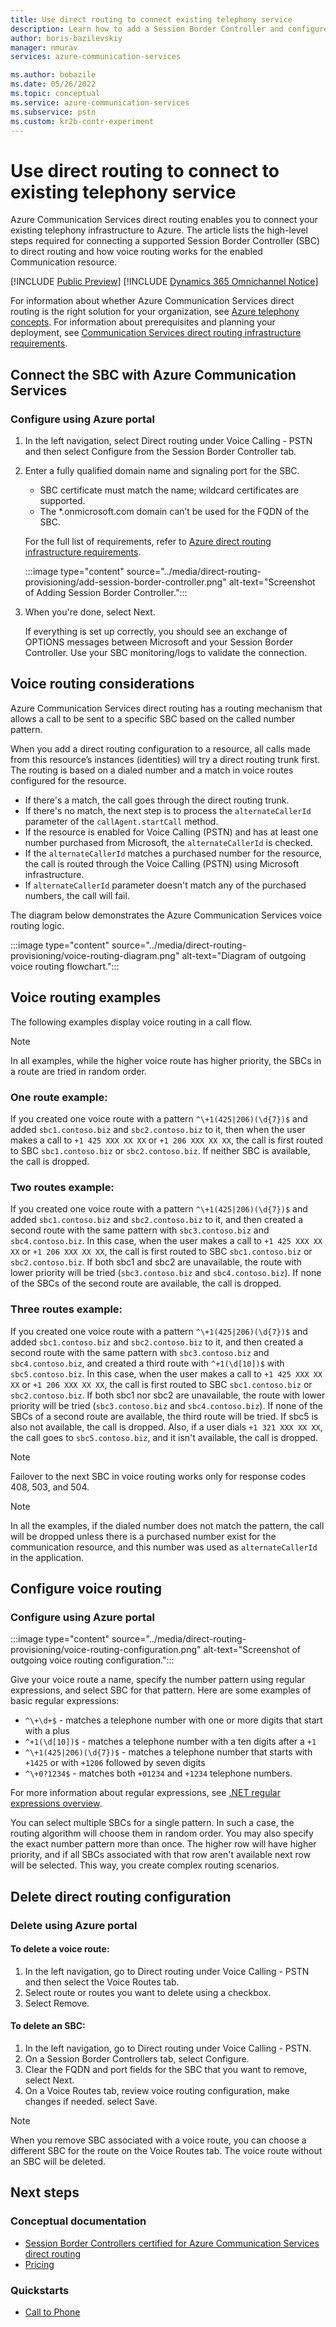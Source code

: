 ```yaml
---
title: Use direct routing to connect existing telephony service
description: Learn how to add a Session Border Controller and configure voice routing for Azure Communication Services direct routing.
author: boris-bazilevskiy
manager: nmurav
services: azure-communication-services

ms.author: bobazile
ms.date: 05/26/2022
ms.topic: conceptual
ms.service: azure-communication-services
ms.subservice: pstn
ms.custom: kr2b-contr-experiment
---
```


# Use direct routing to connect to existing telephony service
Azure Communication Services direct routing enables you to connect your existing telephony infrastructure to Azure. The article lists the high-level steps required for connecting a supported Session Border Controller (SBC) to direct routing and how voice routing works for the enabled Communication resource. 

[!INCLUDE [Public Preview](../../includes/public-preview-include-document.md)]
[!INCLUDE [Dynamics 365 Omnichannel Notice](../includes/direct-routing-omnichannel-note.md)]
 
For information about whether Azure Communication Services direct routing is the right solution for your organization, see [Azure telephony concepts](./telephony-concept.md). For information about prerequisites and planning your deployment, see [Communication Services direct routing infrastructure requirements](./direct-routing-infrastructure.md).

## Connect the SBC with Azure Communication Services

### Configure using Azure portal 
1. In the left navigation, select Direct routing under Voice Calling - PSTN and then select Configure from the Session Border Controller tab.

2. Enter a fully qualified domain name and signaling port for the SBC.
    - SBC certificate must match the name; wildcard certificates are supported.
    - The *.onmicrosoft.com domain can’t be used for the FQDN of the SBC.

    For the full list of requirements, refer to [Azure direct routing infrastructure requirements](./direct-routing-infrastructure.md).

   :::image type="content" source="../media/direct-routing-provisioning/add-session-border-controller.png" alt-text="Screenshot of Adding Session Border Controller.":::

3. When you're done, select Next.

    If everything is set up correctly, you should see an exchange of OPTIONS messages between Microsoft and your Session Border Controller. Use your SBC monitoring/logs to validate the connection.

## Voice routing considerations

Azure Communication Services direct routing has a routing mechanism that allows a call to be sent to a specific SBC based on the called number pattern.

When you add a direct routing configuration to a resource, all calls made from this resource’s instances (identities) will try a direct routing trunk first. The routing is based on a dialed number and a match in voice routes configured for the resource. 

- If there's a match, the call goes through the direct routing trunk. 
- If there's no match, the next step is to process the `alternateCallerId` parameter of the `callAgent.startCall` method. 
- If the resource is enabled for Voice Calling (PSTN) and has at least one number purchased from Microsoft, the `alternateCallerId` is checked. 
- If the `alternateCallerId` matches a purchased number for the resource, the call is routed through the Voice Calling (PSTN) using Microsoft infrastructure. 
- If `alternateCallerId` parameter doesn't match any of the purchased numbers, the call will fail. 

The diagram below demonstrates the Azure Communication Services voice routing logic.

:::image type="content" source="../media/direct-routing-provisioning/voice-routing-diagram.png" alt-text="Diagram of outgoing voice routing flowchart.":::

## Voice routing examples
The following examples display voice routing in a call flow.

> [!NOTE]
> In all examples, while the higher voice route has higher priority, the SBCs in a route are tried in random order.

### One route example:
If you created one voice route with a pattern `^\+1(425|206)(\d{7})$` and added `sbc1.contoso.biz` and `sbc2.contoso.biz` to it, then when the user makes a call to `+1 425 XXX XX XX` or `+1 206 XXX XX XX`, the call is first routed to SBC `sbc1.contoso.biz` or `sbc2.contoso.biz`. If neither SBC is available, the call is dropped.

### Two routes example:
If you created one voice route with a pattern `^\+1(425|206)(\d{7})$` and added `sbc1.contoso.biz` and `sbc2.contoso.biz` to it, and then created a second route with the same pattern with `sbc3.contoso.biz` and `sbc4.contoso.biz`. In this case, when the user makes a call to `+1 425 XXX XX XX` or `+1 206 XXX XX XX`, the call is first routed to SBC `sbc1.contoso.biz` or `sbc2.contoso.biz`. If both sbc1 and sbc2 are unavailable, the route with lower priority will be tried (`sbc3.contoso.biz` and `sbc4.contoso.biz`). If none of the SBCs of the second route are available, the call is dropped.

### Three routes example:
If you created one voice route with a pattern `^\+1(425|206)(\d{7})$` and added `sbc1.contoso.biz` and `sbc2.contoso.biz` to it, and then created a second route with the same pattern with `sbc3.contoso.biz` and `sbc4.contoso.biz`, and created a third route with `^+1(\d[10])$` with `sbc5.contoso.biz`. In this case, when the user makes a call to `+1 425 XXX XX XX` or `+1 206 XXX XX XX`, the call is first routed to SBC `sbc1.contoso.biz` or `sbc2.contoso.biz`. If both sbc1 nor sbc2 are unavailable, the route with lower priority will be tried (`sbc3.contoso.biz` and `sbc4.contoso.biz`). If none of the SBCs of a second route are available, the third route will be tried. If sbc5 is also not available, the call is dropped. Also, if a user dials `+1 321 XXX XX XX`, the call goes to `sbc5.contoso.biz`, and it isn't available, the call is dropped.

> [!NOTE]
> Failover to the next SBC in voice routing works only for response codes 408, 503, and 504.

> [!NOTE]
> In all the examples, if the dialed number does not match the pattern, the call will be dropped unless there is a purchased number exist for the communication resource, and this number was used as `alternateCallerId` in the application. 

## Configure voice routing 

### Configure using Azure portal

:::image type="content" source="../media/direct-routing-provisioning/voice-routing-configuration.png" alt-text="Screenshot of outgoing voice routing configuration.":::

Give your voice route a name, specify the number pattern using regular expressions, and select SBC for that pattern. 
Here are some examples of basic regular expressions:
- `^\+\d+$` - matches a telephone number with one or more digits that start with a plus
- `^+1(\d[10])$` - matches a telephone number with a ten digits after a `+1`
- `^\+1(425|206)(\d{7})$` - matches a telephone number that starts with `+1425` or with `+1206` followed by seven digits
- `^\+0?1234$` - matches both `+01234` and `+1234` telephone numbers.

For more information about regular expressions, see [.NET regular expressions overview](/dotnet/standard/base-types/regular-expressions).

You can select multiple SBCs for a single pattern. In such a case, the routing algorithm will choose them in random order. You may also specify the exact number pattern more than once. The higher row will have higher priority, and if all SBCs associated with that row aren't available next row will be selected. This way, you create complex routing scenarios.

## Delete direct routing configuration

### Delete using Azure portal

#### To delete a voice route:
1. In the left navigation, go to Direct routing under Voice Calling - PSTN and then select the Voice Routes tab.
1. Select route or routes you want to delete using a checkbox.
1. Select Remove.

#### To delete an SBC:
1. In the left navigation, go to Direct routing under Voice Calling - PSTN.
1. On a Session Border Controllers tab, select Configure.
1. Clear the FQDN and port fields for the SBC that you want to remove, select Next.
1. On a Voice Routes tab, review voice routing configuration, make changes if needed. select Save.

> [!NOTE]
> When you remove SBC associated with a voice route, you can choose a different SBC for the route on the Voice Routes tab. The voice route without an SBC will be deleted.

## Next steps

### Conceptual documentation

- [Session Border Controllers certified for Azure Communication Services direct routing](./certified-session-border-controllers.md)
- [Pricing](../pricing.md)

### Quickstarts

- [Call to Phone](../../quickstarts/telephony/pstn-call.md)
